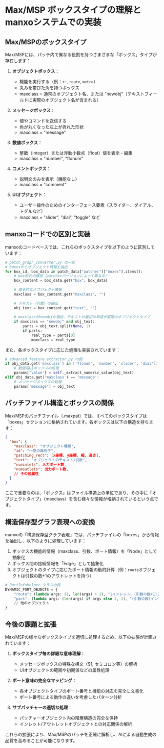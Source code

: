 # Max/MSP ボックスタイプの理解とmanxoシステムでの実装

## Max/MSPのボックスタイプ

Max/MSPには、パッチ内で異なる役割を持つさまざまな「ボックス」タイプが存在します：

1. **オブジェクトボックス**：
   - 機能を実行する（例：`+~`, `route`, `metro`）
   - 丸みを帯びた角を持つボックス
   - maxclass = 通常のオブジェクト名、または "newobj"（テキストフィールドに実際のオブジェクト名が含まれる）

2. **メッセージボックス**：
   - 値やコマンドを送信する
   - 角が丸くなった左上が折れた形状
   - maxclass = "message"

3. **数値ボックス**：
   - 整数（integer）または浮動小数点（float）値を表示・編集
   - maxclass = "number", "flonum"

4. **コメントボックス**：
   - 説明文のみを表示（機能なし）
   - maxclass = "comment"

5. **UIオブジェクト**：
   - ユーザー操作のためのインターフェース要素（スライダー、ダイアル、トグルなど）
   - maxclass = "slider", "dial", "toggle" など

## manxoコードでの区別と実装

manxoのコードベースでは、これらのボックスタイプを以下のように区別しています：

```python
# patch_graph_converter.py の一部
# boxesからオブジェクト情報を抽出
for box_id, box_data in patch_data["patcher"]["boxes"].items():
    # box形式の確認（patcherバージョンによって異なる）
    box_content = box_data.get("box", box_data)
    
    # 基本的なオブジェクト情報
    maxclass = box_content.get("maxclass", "")
    
    # テキスト（引数）の抽出
    obj_text = box_content.get("text", "")
    
    # maxclassがnewobjの場合、テキストの最初の単語が実際のオブジェクトタイプ
    if maxclass == "newobj" and obj_text:
        parts = obj_text.split(None, 1)
        if parts:
            real_type = parts[0]
            maxclass = real_type
```

また、各ボックスタイプに応じた処理も実装されています：

```python
# advanced_feature_extractor.py の例
if obj_data.get('maxclass') in ['flonum', 'number', 'slider', 'dial']:
    # 数値系UIボックスの処理
    params['value'] = self._extract_numeric_value(obj_text)
elif obj_data.get('maxclass') == 'message':
    # メッセージボックスの処理
    params['message'] = obj_text
```

## パッチファイル構造とボックスの関係

Max/MSPのパッチファイル（.maxpat）では、すべてのボックスタイプは「boxes」セクションに格納されています。各ボックスは以下の構造を持ちます：

```json
{
  "box": {
    "maxclass": "オブジェクト種類",
    "id": "一意の識別子",
    "patching_rect": [x座標, y座標, 幅, 高さ],
    "text": "オブジェクトのテキスト/引数",
    "numinlets": 入力ポート数,
    "numoutlets": 出力ポート数,
    // その他属性
  }
}
```

ここで重要なのは、「ボックス」はファイル構造上の単位であり、その中に「オブジェクトタイプ」（maxclass）を含む様々な情報が格納されているという点です。

## 構造保存型グラフ表現への変換

manxoの「構造保存型グラフ表現」では、パッチファイルの「boxes」から情報を抽出し、以下のように処理しています：

1. ボックスの機能的情報（maxclass、引数、ポート情報）を「Node」として抽象化
2. ボックス間の接続情報を「Edge」として抽象化
3. オブジェクトのタイプに応じたポート情報の動的計算（例：`route`オブジェクトは引数の数+1のアウトレットを持つ）

```python
# PortInfoHelper クラスの例
DYNAMIC_PORT_OBJECTS = {
    "route": (lambda args: (1, len(args) + 1), "1インレット、(引数の数+1)アウトレット"),
    "pack": (lambda args: (len(args) if args else 2, 1), "(引数の数)インレット、1アウトレット"),
    // 他のオブジェクト
}
```

## 今後の課題と拡張

Max/MSPの様々なボックスタイプを適切に処理するため、以下の拡張が計画されています：

1. **ボックスタイプ毎の詳細な意味理解**：
   - メッセージボックスの特殊な構文（$1, セミコロン等）の解析
   - UIオブジェクトの範囲や初期値などの属性処理

2. **ポート意味の完全なマッピング**：
   - 各オブジェクトタイプのポート番号と機能の対応を完全に文書化
   - ポート番号による動作の違いを考慮したパターン分析

3. **サブパッチャーの適切な処理**：
   - パッチャーオブジェクト内の階層構造の完全な保持
   - インレット/アウトレットオブジェクトとの対応関係の解析

これらの拡張により、Max/MSPのパッチを正確に解析し、AIによる自動生成の品質を高めることが可能になります。